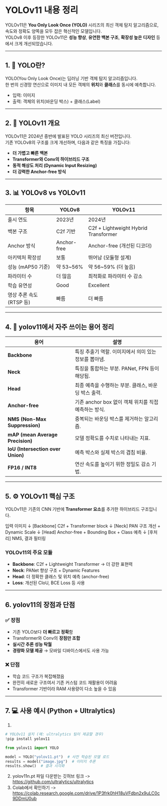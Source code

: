 # YOLOv11 내용 정리

YOLOv11은 **You Only Look Once (YOLO)** 시리즈의 최신 객체 탐지 알고리즘으로, 속도와 정확도 양쪽을 모두 잡은 혁신적인 모델입니다.  
YOLOv8 이후 등장한 YOLOv11은 **성능 향상**, **유연한 백본 구조**, **확장성 높은 디자인** 등에서 크게 개선되었습니다.


---

## 1. 📌 YOLO란?

YOLO(You Only Look Once)는 딥러닝 기반 객체 탐지 알고리즘입니다.  
한 번의 신경망 연산으로 이미지 내 모든 객체의 **위치**와 **클래스**를 동시에 예측합니다.

- 입력: 이미지
- 출력: 객체의 위치(바운딩 박스) + 클래스(Label)

---

## 2. 📌 YOLOv11 개요

YOLOv11은 2024년 중반에 발표된 YOLO 시리즈의 최신 버전입니다.  
기존 YOLOv8의 구조를 크게 개선하며, 다음과 같은 특징을 가집니다:

- **더 가볍고 빠른 백본**
- **Transformer와 Conv의 하이브리드 구조**
- **동적 해상도 처리 (Dynamic Input Resizing)**
- **더 강력한 Anchor-free 방식**

---

## 3. 📊 YOLOv8 vs YOLOv11 

| 항목                     | YOLOv8                            | YOLOv11                              |
|--------------------------|------------------------------------|---------------------------------------|
| 출시 연도                | 2023년                            | 2024년                                |
| 백본 구조               | C2f 기반                           | C2f + Lightweight Hybrid Transformer |
| Anchor 방식             | Anchor-free                       | Anchor-free (개선된 디코더)          |
| 아키텍처 확장성         | 보통                               | 뛰어남 (모듈형 설계)                  |
| 성능 (mAP50 기준)       | 약 53~56%                          | 약 56~59% (더 높음)                   |
| 파라미터 수             | 더 많음                           | 최적화로 파라미터 수 감소             |
| 학습 유연성              | Good                               | Excellent                             |
| 영상 추론 속도 (RTSP 등)| 빠름                              | 더 빠름                               |

---

## 4. 🧾 yolov11에서 자주 쓰이는 용어 정리

| 용어              | 설명 |
|------------------|------|
| **Backbone**     | 특징 추출기 역할. 이미지에서 의미 있는 정보를 뽑아냄. |
| **Neck**         | 특징을 통합하는 부분. PANet, FPN 등이 해당됨. |
| **Head**         | 최종 예측을 수행하는 부분. 클래스, 바운딩 박스 출력. |
| **Anchor-free**  | 기존 anchor box 없이 객체 위치를 직접 예측하는 방식. |
| **NMS (Non-Max Suppression)** | 중복되는 바운딩 박스를 제거하는 알고리즘. |
| **mAP (mean Average Precision)** | 모델 정확도를 수치로 나타내는 지표. |
| **IoU (Intersection over Union)** | 예측 박스와 실제 박스의 겹침 비율. |
| **FP16 / INT8**  | 연산 속도를 높이기 위한 정밀도 감소 기법. |

---

## 5. ⚙️ YOLOv11 핵심 구조

YOLOv11은 기존의 CNN 기반에 **Transformer 요소**를 추가한 하이브리드 구조입니다.

입력 이미지
↓
[Backbone] C2f + Transformer block
↓
[Neck] PAN 구조 개선 + Dynamic Scale
↓
[Head] Anchor-free + Bounding Box + Class 예측
↓
[후처리] NMS, 결과 필터링


### YOLOv11의 주요 모듈
- **Backbone**: C2f + Lightweight Transformer → 더 강한 표현력
- **Neck**: PANet 향상 구조 + Dynamic Features
- **Head**: 더 정확한 클래스 및 위치 예측 (anchor-free)
- **Loss**: 개선된 CIoU, BCE Loss 등 사용

---

## 6. yolov11의 장점과 단점

### ✅ 장점
- 기존 YOLO보다 **더 빠르고 정확**함
- Transformer와 Conv의 **장점만 조합**
- **실시간 추론 성능 탁월**
- **경량화 모델 제공** → 모바일 디바이스에서도 사용 가능

### ❌ 단점
- 학습 코드 구조가 복잡해졌음
- 완전히 새로운 구조여서 기존 커스텀 코드 재활용이 어려움
- Transformer 기반이라 RAM 사용량이 다소 높을 수 있음

---

## 7. 💻 사용 예시 (Python + Ultralytics)

1.
```python
# YOLOv11 설치 (예: ultralytics 팀이 제공할 경우)
!pip install yolov11

from yolov11 import YOLO

model = YOLO("yolov11.pt")  # 사전 학습된 모델 로드
results = model("image.jpg")  # 이미지 추론
results.show()  # 결과 시각화
```

2. yolov11n.pt 파일 다운받는 깃허브 링크 -> https://github.com/ultralytics/ultralytics
3. Colab에서 확인하기 -> https://colab.research.google.com/drive/1P3frk0hH18uVFdbn2x9uLC0c9DDmU0ub



